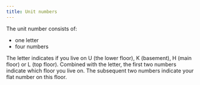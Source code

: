 ```yaml
---
title: Unit numbers
---
```


The unit number consists of:

- one letter
- four numbers

The letter indicates if you live on U (the lower floor), K (basement), H (main floor) or L (top floor).
Combined with the letter, the first two numbers indicate which floor you live on.
The subsequent two numbers indicate your flat number on this floor.
